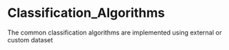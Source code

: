 # Classification_Algorithms
The common classification algorithms are implemented using external or custom dataset
